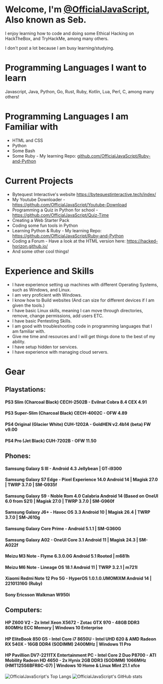 # Welcome, I'm [@OfficialJavaScript](https://github.com/OfficialJavaScript), Also known as Seb.

I enjoy learning how to code and doing some Ethical Hacking on HackTheBox, and TryHackMe, among many others.

I don't post a lot because I am busy learning/studying. 

# Programming Languages I want to learn

Javascript, Java, Python, Go, Rust, Ruby, Kotlin, Lua, Perl, C, among many others!

# Programming Languages I am Familiar with
* HTML and CSS 
* Python 
* Some Bash
* Some Ruby - My learning Repo: [github.com/OfficialJavaScript/Ruby-and-Python](https://github.com/OfficialJavaScript/Ruby-and-Python)

# Current Projects

* Bytequest Interactive's website https://bytequestinteractive.tech/index/
* My Youtube Downloader - https://github.com/OfficialJavaScript/Youtube-Download
* Programming a Quiz in Python for school - https://github.com/OfficialJavaScript/Quiz-Time
* Creating a Web Starter Pack
* Coding some fun tools in Python
* Learning Python & Ruby - My learning Repo: https://github.com/OfficialJavaScript/Ruby-and-Python
* Coding a Forum - Have a look at the HTML version here: https://hacked-horizon.github.io/
* And some other cool things!

# Experience and Skills

* I have experience setting up machines with different Operating Systems, such as Windows, and Linux.
* I am very proficient with Windows.
* I know how to Build websites (And can size for different devices if I am given the tools.)
* I have basic Linux skills, meaning I can move through directories, remove, change permissions, add users ETC.
* I have basic Pentesting Skills.
* I am good with troubleshooting code in programming languages that I am familiar with.
* Give me time and resources and I will get things done to the best of my ability.
* I have setup hidden tor services.
* I have experience with managing cloud servers.

# Gear

## Playstations:
#### PS3 Slim (Charcoal Black) CECH-2502B - Evilnat Cobra 8.4 CEX 4.91
#### PS3 Super-Slim (Charcoal Black) CECH-4002C - OFW 4.89

#### PS4 Original (Glacier White) CUH-1202A - GoldHEN v2.4b14 (beta) FW v9.00
#### PS4 Pro (Jet Black) CUH-7202B - OFW 11.50

## Phones:
#### Samsung Galaxy S III - Android 4.3 Jellybean | GT-i9300
#### Samsung Galaxy S7 Edge - Pixel Experience 14.0 Android 14 | Magisk 27.0 | TWRP 3.7.0 | SM-G935f
#### Samsung Galaxy S9 - Noble Rom 4.0 Calabria Android 14 (Based on OneUI 6.0 from S21) | Magisk 27.0 | TWRP 3.7.0 | SM-G960f
#### Samsung Galaxy J6+ - Havoc OS 3.3 Android 10 | Magisk 26.4 | TWRP 3.7.0 | SM-J610g
#### Samsung Galaxy Core Prime - Android 5.1.1 | SM-G360G
#### Samsung Galaxy A02 - OneUI Core 3.1 Android 11 | Magisk 24.3 | SM-A022f

#### Meizu M3 Note - Flyme 6.3.0.0G Android 5.1 Rooted | m681h
#### Meizu M6 Note - Lineage OS 18.1 Android 11 | TWRP 3.2.1 | m721l

#### Xiaomi Redmi Note 12 Pro 5G - HyperOS 1.0.1.0.UMOMIXM Android 14 | 22101316G (Ruby)

#### Sony Ericsson Walkman W950i

## Computers:
#### HP Z600 V2 - 2x Intel Xeon X5672 - Zotac GTX 970 - 48GB DDR3 800MHz ECC Memory | Windows 10 Enterprise

#### HP EliteBook 850 G5 - Intel Core i7 8650U - Intel UHD 620 & AMD Radeon RX 540X  - 16GB DDR4 (SODIMM) 2400MHz | Windows 11 Pro

#### HP Pavillion DV7-2211TX Entertainment PC - Intel Core 2 Duo P8700 - ATI Mobility Radeon HD 4650 - 2x Hynix 2GB DDR3 (SODIMM) 1066MHz (HMT125S6BFR8C-G7) | Windows 10 Home & Linux Mint 21.1 xfce
<!---
OfficialJavaScript/OfficialJavaScript is a ✨ special ✨ repository because its `README.md` (this file) appears on your GitHub profile.
You can click the Preview link to take a look at your changes.
--->

![OfficialJavaScript's Top Langs](https://github-readme-stats.vercel.app/api/top-langs/?username=OfficialJavaScript&size_weight=0.5&count_weight=0.5\&title_color=fff\&icon_color=79ff97\&text_color=9f9f9f\&bg_color=151515)
![OfficialJavaScript's GitHub stats](https://github-readme-stats.vercel.app/api/?username=OfficialJavaScript\&show_icons=true\&title_color=fff\&icon_color=79ff97\&text_color=9f9f9f\&bg_color=151515)
